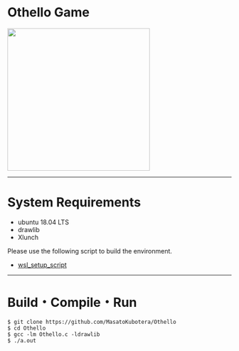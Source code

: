 # Othello Game 

<img src="https://user-images.githubusercontent.com/53966390/104157035-aa28e380-542d-11eb-8e3e-5fe956008d1e.png" width="320px">

---
# System Requirements
- ubuntu 18.04 LTS
- drawlib
- Xlunch

Please use the following script to build the environment.
- [wsl_setup_script](https://github.com/MasatoKubotera/wsl_setup_script)

---
# Build・Compile・Run
```
$ git clone https://github.com/MasatoKubotera/Othello
$ cd Othello
$ gcc -lm Othello.c -ldrawlib
$ ./a.out
```
